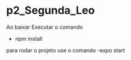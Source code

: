 # p2_Segunda_Leo

Ao baixar Executar o comando
- npm install

para rodar o projeto use o comando 
-expo start
